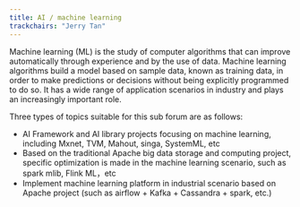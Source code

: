```yaml
---
title: AI / machine learning
trackchairs: "Jerry Tan"
---
```


Machine learning (ML) is the study of computer algorithms that can improve automatically through experience and by the use of data. Machine learning algorithms build a model based on sample data, known as training data, in order to make predictions or decisions without being explicitly programmed to do so.
It has a wide range of application scenarios in industry and plays an increasingly important role.

Three types of topics suitable for this sub forum are as follows:
* AI Framework and AI library projects focusing on machine learning, including Mxnet, TVM, Mahout, singa, SystemML, etc
* Based on the traditional Apache big data storage and computing project, specific optimization is made in the machine learning scenario, such as spark mlib, Flink ML，etc
* Implement machine learning platform in industrial scenario based on Apache project (such as airflow + Kafka + Cassandra + spark, etc.)